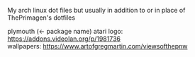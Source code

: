 My arch linux dot files but usually in addition to or in place of ThePrimagen's dotfiles

plymouth (<- package name) atari logo: https://addons.videolan.org/p/1981736 \
wallpapers: https://www.artofgregmartin.com/viewsofthepnw
